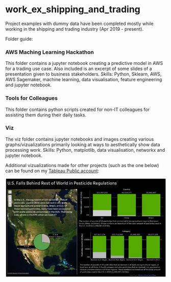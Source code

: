 # work_ex_shipping_and_trading

Project examples with dummy data have been completed mostly while working in the shipping and trading industry (Apr 2019 - present).

Folder guide:

### AWS Maching Learning Hackathon
This folder contains a jupyter notebook creating a predictive model in AWS for a trading use case. Also included is an excerpt of some slides of a presentation given to business stakeholders. Skills: Python, Sklearn, AWS, AWS Sagemaker, machine learning, data visualisation, feature engineering and jupyter notebook.

### Tools for Colleagues
This folder contains python scripts created for non-IT colleagues for assisting them during their daily tasks.

### Viz
The viz folder contains jupyter notebooks and images creating various graphs/vizualizations primarily looking at ways to aesthetically show data processing work. Skills: Python, matplotlib, data visualisation, networkx and jupyter notebook.

Additional vizualizations made for other projects (such as the one below) can be found on my [Tableau Public account](https://public.tableau.com/profile/evelyn.byer#!/vizhome/USPesticideRegulation/Dashboard1?publish=yes):

![pesticides](/viz/pesticides.jpg)

